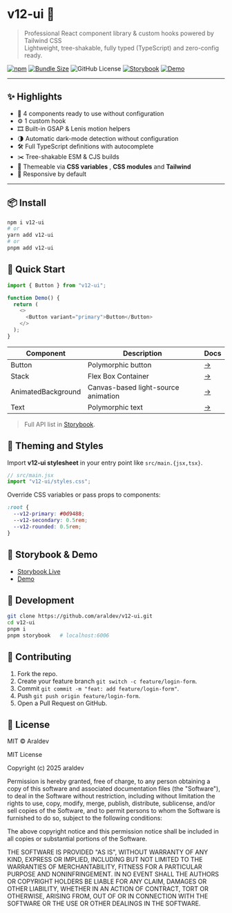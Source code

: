 # v12-ui 🎨

> Professional React component library & custom hooks powered by Tailwind CSS  
> Lightweight, tree-shakable, fully typed (TypeScript) and zero-config ready.

[![npm](https://img.shields.io/npm/v/v12-ui?style=flat-square&color=0d9488)](https://www.npmjs.com/package/v12-ui)
[![Bundle Size](https://img.shields.io/bundlephobia/minzip/v12-ui?style=flat-square&color=0d9488)](https://bundlephobia.com/package/v12-ui)
![GitHub License](https://img.shields.io/github/license/araldev/v12-ui)
[![Storybook](https://img.shields.io/badge/Storybook-live-ff4785?style=flat-square&logo=storybook&logoColor=white)](https://araldev.github.io/v12-ui/)
[![Demo](https://img.shields.io/badge/Demo-Playground-0ea5e9?style=flat-square&logo=react&logoColor=white)](https://araldev.github.io/v12-ui/)

---

## ✨ Highlights

- 🧩 4 components ready to use without configuration
- ⚙️ 1 custom hook
- 🎞️ Built-in GSAP & Lenis motion helpers
- 🌗 Automatic dark-mode detection without configuration
- 🛠️ Full TypeScript definitions with autocomplete
- ✂️ Tree-shakable ESM & CJS builds
- 🎨 Themeable via **CSS variables** , **CSS modules** and **Tailwind**
- 📱 Responsive by default

---

## 📦 Install

```bash
npm i v12-ui
# or
yarn add v12-ui
# or
pnpm add v12-ui
```

## 🚀 Quick Start

```js
import { Button } from "v12-ui";

function Demo() {
  return (
    <>
      <Button variant="primary">Button</Button>
    </>
  );
}
```

| Component          | Description                         | Docs                                                                                  |
| ------------------ | ----------------------------------- | ------------------------------------------------------------------------------------- |
| Button             | Polymorphic button                  | [→](https://araldev.github.io/v12-ui/?path=/docs/components-button--docs)             |
| Stack              | Flex Box Container                  | [→](https://araldev.github.io/v12-ui/?path=/docs/components-stack--docs)              |
| AnimatedBackground | Canvas-based light-source animation | [→](https://araldev.github.io/v12-ui/?path=/docs/components-animatedbackground--docs) |
| Text               | Polymorphic text                    | [→](https://araldev.github.io/v12-ui/?path=/docs/components-text--docs)               |

> Full API list in [Storybook](https://araldev.github.io/v12-ui/).

## 🎨 Theming and Styles

Import **v12-ui stylesheet** in your entry point like `src/main.{jsx,tsx}`.

```js
// src/main.jsx
import "v12-ui/styles.css";
```

Override CSS variables or pass props to components:

```css
:root {
  --v12-primary: #0d9488;
  --v12-secondary: 0.5rem;
  --v12-rounded: 0.5rem;
}
```

## 📖 **Storybook & Demo**

- [Storybook Live](https://araldev.github.io/v12-ui/)
- [Demo](https://araldev.github.io/v12-ui/)

## 🧪 Development

```bash
git clone https://github.com/araldev/v12-ui.git
cd v12-ui
pnpm i
pnpm storybook   # localhost:6006
```

## 🤝 Contributing

1. Fork the repo.
2. Create your feature branch `git switch -c feature/login-form`.
3. Commit `git commit -m "feat: add feature/login-form"`.
4. Push `git push origin feature/login-form`.
5. Open a Pull Request on GitHub.

## 📄 License

MIT © Araldev

MIT License

Copyright (c) 2025 araldev

Permission is hereby granted, free of charge, to any person obtaining a copy of this software and associated documentation files (the "Software"), to deal in the Software without restriction, including without limitation the rights to use, copy, modify, merge, publish, distribute, sublicense, and/or sell copies of the Software, and to permit persons to whom the Software is furnished to do so, subject to the following conditions:

The above copyright notice and this permission notice shall be included in all copies or substantial portions of the Software.

THE SOFTWARE IS PROVIDED "AS IS", WITHOUT WARRANTY OF ANY KIND, EXPRESS OR IMPLIED, INCLUDING BUT NOT LIMITED TO THE WARRANTIES OF MERCHANTABILITY, FITNESS FOR A PARTICULAR PURPOSE AND NONINFRINGEMENT. IN NO EVENT SHALL THE AUTHORS OR COPYRIGHT HOLDERS BE LIABLE FOR ANY CLAIM, DAMAGES OR OTHER LIABILITY, WHETHER IN AN ACTION OF CONTRACT, TORT OR OTHERWISE, ARISING FROM, OUT OF OR IN CONNECTION WITH THE SOFTWARE OR THE USE OR OTHER DEALINGS IN THE SOFTWARE.
